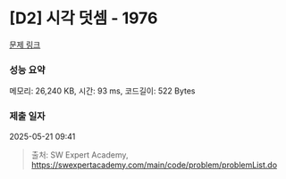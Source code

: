 # [D2] 시각 덧셈 - 1976 

[문제 링크](https://swexpertacademy.com/main/code/problem/problemDetail.do?contestProbId=AV5PttaaAZIDFAUq) 

### 성능 요약

메모리: 26,240 KB, 시간: 93 ms, 코드길이: 522 Bytes

### 제출 일자

2025-05-21 09:41



> 출처: SW Expert Academy, https://swexpertacademy.com/main/code/problem/problemList.do